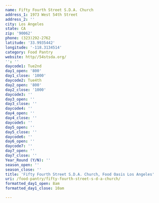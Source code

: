 ```yaml
---
name: Fifty Fourth Street S.D.A. Church
address_1: 1973 West 54th Street
address_2: ''
city: Los Angeles
state: CA
zip: '90062'
phone: (323)292-2762
latitude: '33.9935442'
longitude: '-118.3134514'
category: Food Pantry
website: http//54stsda.org/
'': ''
daycode1: Tue2nd
day1_open: '800'
day1_close: '1000'
daycode2: Tue4th
day2_open: '800'
day2_close: '1000'
daycode3: ''
day3_open: ''
day3_close: ''
daycode4: ''
day4_open: ''
day4_close: ''
daycode5: ''
day5_open: ''
day5_close: ''
daycode6: ''
day6_open: ''
daycode7: ''
day7_open: ''
day7_close: ''
Year_Round (Y/N): ''
season_open: ''
season_close: ''
title: 'Fifty Fourth Street S.D.A. Church, Food Oasis Los Angeles'
uri: /food-pantry/fifty-fourth-street-s-d-a-church/
formatted_day1_open: 8am
formatted_day1_close: 10am

---
```

